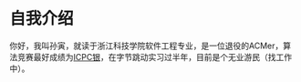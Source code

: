 # 自我介绍
你好，我叫孙寅，就读于浙江科技学院软件工程专业，是一位退役的ACMer，算法竞赛最好成绩为[ICPC银](https://board.xcpcio.com/icpc/46th/nanjing?organization=%5B%22%E6%B5%99%E6%B1%9F%E7%A7%91%E6%8A%80%E5%AD%A6%E9%99%A2%22%5D)，在字节跳动实习过半年，目前是个无业游民（找工作中）。